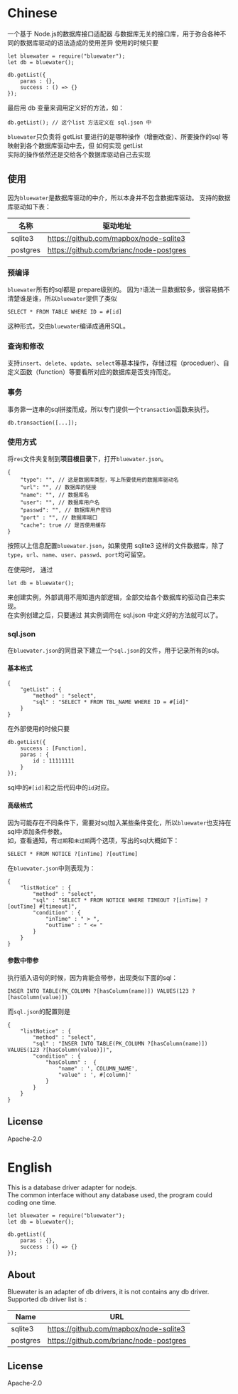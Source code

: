# Chinese
一个基于 Node.js的数据库接口适配器
与数据库无关的接口库，用于弥合各种不同的数据库驱动的语法造成的使用差异
使用的时候只要 

```
let bluewater = require("bluewater");
let db = bluewater();

db.getList({
	paras : {},
	success : () => {}
});
```

最后用 db 变量来调用定义好的方法，如：
```
db.getList(); // 这个list 方法定义在 sql.json 中
```
`bluewater`只负责将 getList 要进行的是哪种操作（增删改查）、所要操作的sql 等  
映射到各个数据库驱动中去，但 如何实现 getList  
实际的操作依然还是交给各个数据库驱动自己去实现

## 使用
因为`bluewater`是数据库驱动的中介，所以本身并不包含数据库驱动。
支持的数据库驱动如下表：

| 名称 | 驱动地址 |
| --- | --- |
| sqlite3 | https://github.com/mapbox/node-sqlite3 |
| postgres | https://github.com/brianc/node-postgres |

### 预编译
`bluewater`所有的sql都是 prepare级别的。
因为`?`语法一旦数据较多，很容易搞不清楚谁是谁，所以`bluewater`提供了类似
```
SELECT * FROM TABLE WHERE ID = #[id]
```
这种形式，交由`bluewater`编译成通用SQL。

### 查询和修改
支持`insert`、`delete`、`update`、`select`等基本操作，存储过程（proceduer）、自定义函数（function）等要看所对应的数据库是否支持而定。

### 事务
事务靠一连串的sql拼接而成，所以专门提供一个`transaction`函数来执行。
```
db.transaction([...]);
```

### 使用方式
将`res`文件夹复制到**项目根目录**下，打开`bluewater.json`。
```
{
	"type": "", // 这是数据库类型，写上所要使用的数据库驱动名
	"url": "", // 数据库的链接
	"name": "", // 数据库名
	"user": "", // 数据库用户名
	"passwd": "", // 数据库用户密码
	"port" : "", // 数据库端口
	"cache": true // 是否使用缓存
}
```

按照以上信息配置`bluewater.json`，如果使用 sqlite3 这样的文件数据库，除了`type`，`url`、`name`、`user`、`passwd`、`port`均可留空。

在使用时， 通过
```
let db = bluewater();
```
来创建实例，外部调用不用知道内部逻辑，全部交给各个数据库的驱动自己来实现。  
在实例创建之后，只要通过 其实例调用在 sql.json 中定义好的方法就可以了。

### sql.json
在`bluewater.json`的同目录下建立一个`sql.json`的文件，用于记录所有的sql。

#### 基本格式
```
{
	"getList" : {
		"method" : "select",
		"sql" : "SELECT * FROM TBL_NAME WHERE ID = #[id]"
	}
}
```

在外部使用的时候只要
```
db.getList({
	success : [Function],
	paras : {
		id : 11111111
	}
});
```
sql中的`#[id]`和之后代码中的`id`对应。

#### 高级格式
因为可能存在不同条件下，需要对sql加入某些条件变化，所以`bluewater`也支持在sql中添加条件参数。  
如，查看通知，有`过期`和`未过期`两个选项，写出的sql大概如下：
```
SELECT * FROM NOTICE ?[inTime] ?[outTime]
```
在`bluewater.json`中则表现为：
```
{
	"listNotice" : {
		"method" : "select",
		"sql" : "SELECT * FROM NOTICE WHERE TIMEOUT ?[inTime] ?[outTime] #[timeout]",
		"condition" : {
			"inTime" : " > ",
			"outTime" : " <= "
		}
	}
}
```

#### 参数中带参
执行插入语句的时候，因为肯能会带参，出现类似下面的sql：
```
INSER INTO TABLE(PK_COLUMN ?[hasColumn(name)]) VALUES(123 ?[hasColumn(value)])
```
而`sql.json`的配置则是
```
{
	"listNotice" : {
		"method" : "select",
		"sql" : "INSER INTO TABLE(PK_COLUMN ?[hasColumn(name)]) VALUES(123 ?[hasColumn(value)])",
		"condition" : {
			"hasColumn" :  {
				"name" : ', COLUMN_NAME',
				"value" : ', #[column]'
			}
		}
	}
}
```

## License
Apache-2.0


# English

This is a database driver adapter for nodejs.  
The common interface without any database used, the program could coding one time.   

```
let bluewater = require("bluewater");
let db = bluewater();

db.getList({
	paras : {},
	success : () => {}
});
```

## About
Bluewater is an adapter of db drivers, it is not contains any db driver.
Supported db driver list is :

| Name | URL |
| --- | --- |
| sqlite3 | https://github.com/mapbox/node-sqlite3 |
| postgres | https://github.com/brianc/node-postgres |

## License
Apache-2.0

